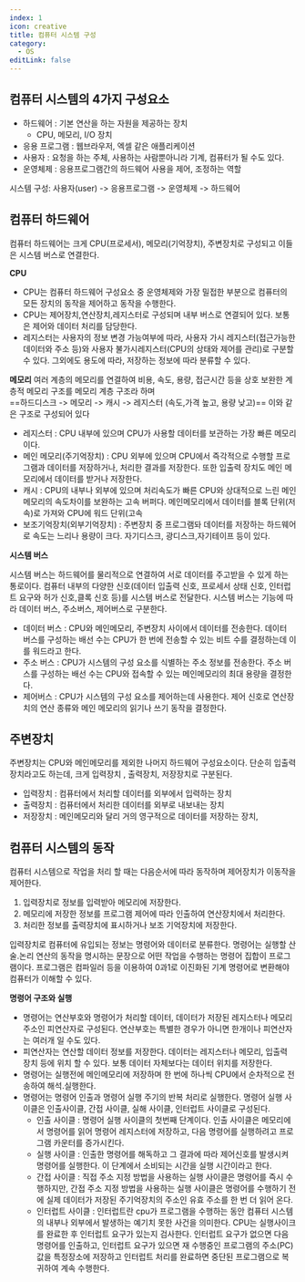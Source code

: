 ```yaml
---
index: 1
icon: creative
title: 컴퓨터 시스템 구성
category:
  - OS
editLink: false
---
```


## 컴퓨터 시스템의 4가지 구성요소

- 하드웨어 : 기본 연산을 하는 자원을 제공하는 장치
  - CPU, 메모리, I/O 장치
- 응용 프로그램 : 웹브라우저, 엑셀 같은 애플리케이션
- 사용자 : 요청을 하는 주체, 사용하는 사람뿐아니라 기계, 컴퓨터가 될 수도 있다.
- 운영체제 : 응용프로그램간의 하드웨어 사용을 제어, 조정하는 역할

시스템 구성: 사용자(user) -> 응용프로그램 -> 운영체제 -> 하드웨어


## 컴퓨터 하드웨어 

컴퓨터 하드웨어는 크게 CPU(프로세서), 메모리(기억장치), 주변장치로 구성되고 이들은 시스템 버스로 연결한다.

**CPU**

- CPU는 컴퓨터 하드웨어 구성요소 중 운영체제와 가장 밀접한 부분으로 컴퓨터의 모든 장치의 동작을 제어하고 동작을 수행한다.
- CPU는 제어장치,연산장치,레지스터로 구성되며 내부 버스로 연결되어 있다. 보통은 제어와 데이터 처리를 담당한다.
- 레지스터는 사용자의 정보 변경 가능여부에 따라, 사용자 가시 레지스터(접근가능한 데이터와 주소 등)와 사용자 불가시레지스터(CPU의 상태와 제어를 관리)로 구분할 수 있다. 그외에도  용도에 따라, 저장하는 정보에 따라 분류할 수 있다.

**메모리**
여러 계층의 메모리를 연결하여 비용, 속도, 용량, 접근시간 등을 상호 보완한 계층적 메모리 구조를 메모리 계층 구조라 하며  
==하드디스크 -> 메모리 -> 캐시 -> 레지스터 (속도,가격 높고, 용량 낮고)== 이와 같은 구조로 구성되어 있다
  - 레지스터 : CPU 내부에 있으며 CPU가 사용할 데이터를 보관하는 가장 빠른 메모리이다. 
  - 메인 메모리(주기억장치) : CPU 외부에 있으며 CPU에서 즉각적으로 수행할 프로그램과 데이터를 저장하거나, 처리한 결과를 저장한다. 또한 입출력 장치도 메인 메모리에서 데이터를 받거나 저장한다.
  - 캐시 : CPU의 내부나 외부에 있으며 처리속도가 빠른 CPU와 상대적으로 느린 메인메모리의 속도차이를 보완하는 고속 버퍼다. 메인메모리에서 데이터를 블록 단위(저속)로 가져와 CPU에 워드 단위(고속
  - 보조기억장치(외부기억장치) : 주변장치 중 프로그램돠 데이터를 저장하는 하드웨어로 속도는 느리나 용량이 크다. 자기디스크, 광디스크,자기테이프 등이 있다.
  
**시스템 버스**

시스템 버스는 하드웨어를 물리적으로 연결하여 서로 데이터를 주고받을 수 있게 하는 통로이다. 컴퓨터 내부의 다양한 신호(데이터 입출력 신호, 프로세서 상태 신호, 인터럽트 요구와 허가 신호,클록 신호 등)를 시스템 버스로 전달한다. 시스템 버스는 기능에 따라 데이터 버스, 주소버스, 제어버스로 구분한다.
* 데이터 버스 : CPU와 메인메모리, 주변장치 사이에서 데이터를 전송한다. 데이터 버스를 구성하는 배선 수는 CPU가 한 번에 전송할 수 있는 비트 수를 결정하는데 이를 워드라고 한다.
* 주소 버스 : CPU가 시스템의 구성 요소를 식별하는 주소 정보를 전송한다. 주소 버스를 구성하는 배선 수는 CPU와 접속할 수 있는 메인메모리의 최대 용량을 결정한다.
* 제어버스 : CPU가 시스템의 구성 요소를 제어하는데 사용한다. 제어 신호로 연산장치의 연산 종류와 메인 메모리의 읽기나 쓰기 동작을 결정한다.

## 주변장치
주변장치는 CPU와 메인메모리를 제외한 나머지 하드웨어 구성요소이다. 단순히 입출력장치라고도 하는데, 크게 입력장치 , 출력장치, 저장장치로 구분된다.
* 입력장치 : 컴퓨터에서 처리할 데이터를 외부에서 입력하는 장치
* 출력장치 : 컴퓨터에서 처리한 데이터를 외부로 내보내는 장치
* 저장장치 : 메인메모리와 달리 거의 영구적으로 데이터를 저장하는 장치,

## 컴퓨터 시스템의 동작
컴퓨터 시스템으로 작업을 처리 할 때는 다음순서에 따라 동작하며 제어장치가 이동작을 제어한다.
1. 입력장치로 정보를 입력받아 메모리에 저장한다.
2. 메모리에 저장한 정보를 프로그램 제어에 따라 인출하여 연산장치에서 처리한다.
3. 처리한 정보를 출력장치에 표시하거나 보조 기억장치에 저장한다.

입력장치로 컴퓨터에 유입되는 정보는 명령어와 데이터로 분류한다. 명령어는 실행할 산술.논리 연산의 동작을 명시하는 문장으로 어떤 작업을 수행하는 명령어 집합이 프로그램이다.
프로그램은 컴파일러 등을 이용하여 0과1로 이진화된 기계 명령어로 변환해야 컴퓨터가 이해할 수 있다.

**명령어 구조와 실행**
- 명령어는 연산부호와 명령어가 처리할 데이터, 데이터가 저장된 레지스터나 메모리 주소인 피연산자로 구성된다. 연산부호는 특별한 경우가 아니면 한개이나 피연산자는 여러개 일 수도 있다. 
- 피연산자는 연산할 데이터 정보를 저장한다. 데이터는 레지스터나 메모리, 입출력 장치 등에 위치 할 수 있다. 보통 데이터 자체보다는 데이터 위치를 저장한다.  
- 명령어는 실행전에 메인메모리에 저장하며 한 번에 하나씩 CPU에서 순차적으로 전송하여 해석.실행한다.
- 명령어는 명령어 인출과 명령어 실행 주기의 반복 처리로 실행한다. 명령어 실행 사이클은 인출사이클, 간접 사이클, 실해 사이클, 인터럽트 사이클로 구성된다.
  * 인출 사이클 : 명령어 실행 사이클의 첫번째 단계이다. 인출 사이클은 메모리에서 명령어를 읽어 명령어 레지스터에 저장하고, 다음 명령어를 실행하려고 프로그램 카운터를 증가시킨다.
  * 실행 사이클 : 인출한 명령어를 해독하고 그 결과에 따라 제어신호를 발생시켜 명령어를 실행한다. 이 단계에서 소비되는 시간을 실행 시간이라고 한다.
  * 간접 사이클 : 직접 주소 지정 방법을 사용하는 실행 사이클은 명령어를 즉시 수행하지만, 간접 주소 지정 방법을 사용하는 실행 사이클은 명령어를 수행하기 전에 실제 데이터가 저장된 주기억장치의 주소인 유효 주소를 한 번 더 읽어 온다.
  * 인터럽트 사이클 : 인터럽트란 cpu가 프로그램을 수행하는 동안 컴퓨터 시스템의 내부나 외부에서 발생하는 예기치 못한 사건을 의미한다. CPU는 실행사이크를 완료한 후 인터럽트 요구가 있는지 검사한다. 인터럽트 요구가 없으면 다음 명령어를 인출하고, 인터럽트 요구가 있으면 재 수행중인 프로그램의 주소(PC)값을 특정장소에 저장하고 인터럽트 처리를 완료하면 중단된 프로그램으로 복귀하여 계속 수행한다.

